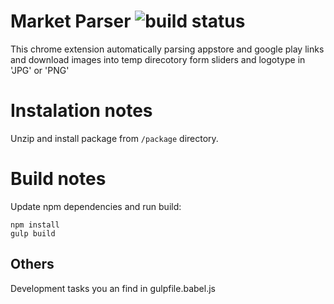 # Market Parser ![build status](https://travis-ci.org/DariusNorv/market-images-parser.svg?branch=master)
This chrome extension automatically parsing appstore and google play links and download images into temp direcotory form sliders and logotype in 'JPG' or 'PNG'

# Instalation notes
Unzip and install package from `/package` directory.

# Build notes
Update npm dependencies and run build:
```
npm install
gulp build
```

## Others
Development tasks you an find in gulpfile.babel.js
